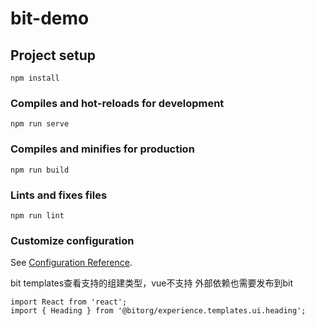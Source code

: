 # bit-demo

## Project setup
```
npm install
```

### Compiles and hot-reloads for development
```
npm run serve
```

### Compiles and minifies for production
```
npm run build
```

### Lints and fixes files
```
npm run lint
```

### Customize configuration
See [Configuration Reference](https://cli.vuejs.org/config/).

bit templates查看支持的组建类型，vue不支持
外部依赖也需要发布到bit
```
import React from 'react';
import { Heading } from '@bitorg/experience.templates.ui.heading';
```
